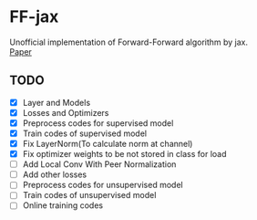 # FF-jax

Unofficial implementation of Forward-Forward algorithm by jax.  
[Paper](https://arxiv.org/abs/2212.13345)  


## TODO
 - [X] Layer and Models
 - [X] Losses and Optimizers
 - [X] Preprocess codes for supervised model
 - [X] Train codes of supervised model
 - [X] Fix LayerNorm(To calculate norm at channel)
 - [X] Fix optimizer weights to be not stored in class for load
 - [ ] Add Local Conv With Peer Normalization
 - [ ] Add other losses
 - [ ] Preprocess codes for unsupervised model
 - [ ] Train codes of unsupervised model
 - [ ] Online training codes